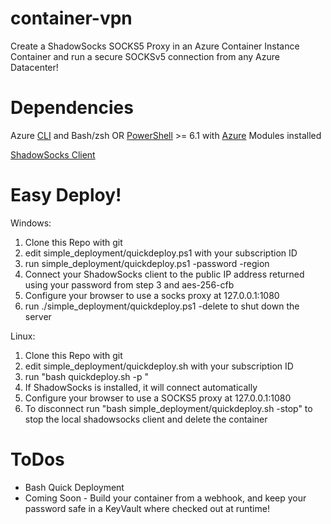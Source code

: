 # container-vpn
Create a ShadowSocks SOCKS5 Proxy in an Azure Container Instance Container and run a secure SOCKSv5 connection from any Azure Datacenter!

# Dependencies
Azure [CLI](https://aka.ms/az-cli) and Bash/zsh
    OR
[PowerShell](https://github.com/powershell/powershell) >= 6.1 with [Azure](https://www.powershellgallery.com/packages/Az/1.4.0) Modules installed

[ShadowSocks Client](https://shadowsocks.org/en/download/clients.html)

# Easy Deploy!

Windows:
1. Clone this Repo with git
2. edit simple_deployment/quickdeploy.ps1 with your subscription ID
3. run simple_deployment/quickdeploy.ps1 -password <passsword> -region <region>
4. Connect your ShadowSocks client to the public IP address returned using your password from step 3 and aes-256-cfb
5. Configure your browser to use a socks proxy at 127.0.0.1:1080
6. run ./simple_deployment/quickdeploy.ps1 -delete to shut down the server

Linux:
1. Clone this Repo with git
2. edit simple_deployment/quickdeploy.sh with your subscription ID
3. run "bash quickdeploy.sh -p <password> <region>"
4. If ShadowSocks is installed, it will connect automatically
5. Configure your browser to use a SOCKS5 proxy at 127.0.0.1:1080
6. To disconnect run "bash simple_deployment/quickdeploy.sh -stop" to stop the local shadowsocks client and delete the container


# ToDos
 - Bash Quick Deployment
 - Coming Soon - Build your container from a webhook, and keep your password safe in a KeyVault where checked out at runtime!
   
